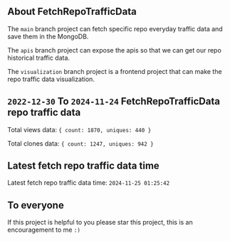 ## About FetchRepoTrafficData

The `main` branch project can fetch specific repo everyday traffic data and save them in the MongoDB.

The `apis` branch project can expose the apis so that we can get our repo historical traffic data.

The `visualization` branch project is a frontend project that can make the repo traffic data visualization.

## `2022-12-30` To `2024-11-24` FetchRepoTrafficData repo traffic data

Total views data: `{ count: 1870, uniques: 440 }`

Total clones data: `{ count: 1247, uniques: 942 }`

## Latest fetch repo traffic data time

Latest fetch repo traffic data time: `2024-11-25 01:25:42`

## To everyone

If this project is helpful to you please star this project, this is an encouragement to me `:)`




